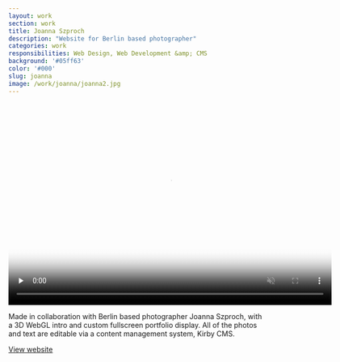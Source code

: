 ```yaml
---
layout: work
section: work
title: Joanna Szproch
description: "Website for Berlin based photographer"
categories: work
responsibilities: Web Design, Web Development &amp; CMS
background: '#05ff63'
color: '#000'
slug: joanna
image: /work/joanna/joanna2.jpg
---
```


<div>
  <video muted playsinline id="joanna" class="browser_img" title="Joanna Szproch"
    preload="none" width="640" height="400" poster="{{ site.root }}{{ page.image }}" data-setup="{}">
    <source src="{{ site.root }}/work/joanna/joanna2.mp4" type='video/mp4'>
  </video>
</div>

Made in collaboration with Berlin based photographer Joanna Szproch, with a 3D WebGL intro and custom fullscreen portfolio display. All of the photos and text are editable via a content management system, Kirby CMS.

<a href="http://joannaszproch.com" class="button" rel="external">View website</a>
